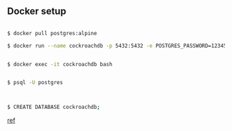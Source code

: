 ## Docker setup

``` bash

$ docker pull postgres:alpine

$ docker run --name cockroachdb -p 5432:5432 -e POSTGRES_PASSWORD=123456 -d postgres:alpine


$ docker exec -it cockroachdb bash


$ psql -U postgres



$ CREATE DATABASE cockroachdb;

```

[ref](https://medium.com/@rayato159/how-to-implement-clean-architecture-in-golang-87e9f2c8c5e4) 